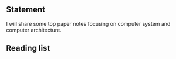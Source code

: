 ## Statement
I will share some top paper notes focusing on computer system and computer architecture.

## Reading list
